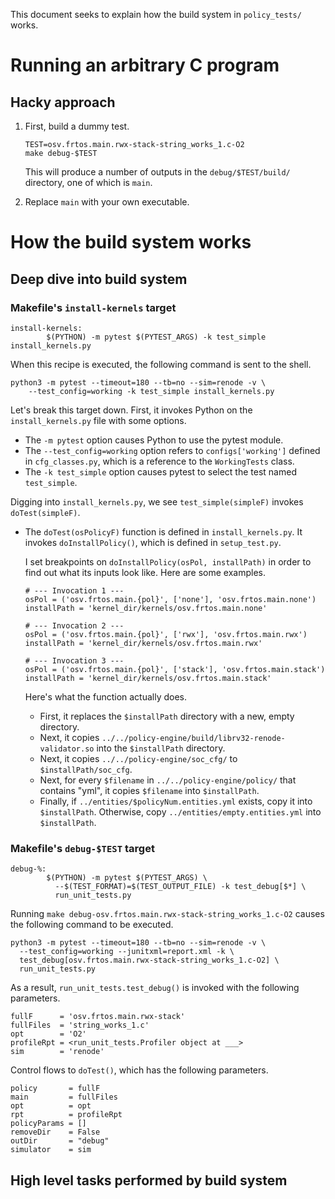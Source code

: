 This document seeks to explain how the build system in `policy_tests/`
works.

# Running an arbitrary C program

## Hacky approach

1.  First, build a dummy test.
    
        TEST=osv.frtos.main.rwx-stack-string_works_1.c-O2
        make debug-$TEST
    
    This will produce a number of outputs in the
    `debug/$TEST/build/` directory, one of which is `main`.

2.  Replace `main` with your own executable.

# How the build system works

## Deep dive into build system

### Makefile's `install-kernels` target

    install-kernels:
            $(PYTHON) -m pytest $(PYTEST_ARGS) -k test_simple install_kernels.py

When this recipe is executed, the following command is sent to the
shell.

    python3 -m pytest --timeout=180 --tb=no --sim=renode -v \
        --test_config=working -k test_simple install_kernels.py

Let's break this target down.  First, it invokes Python on the
`install_kernels.py` file with some options.

-   The `-m pytest` option causes Python to use the pytest module.
-   The `--test_config=working` option refers to `configs['working']`
    defined in `cfg_classes.py`, which is a reference to the
    `WorkingTests` class.
-   The `-k test_simple` option causes pytest to select the test
    named `test_simple`.

Digging into `install_kernels.py`, we see `test_simple(simpleF)`
invokes `doTest(simpleF)`.

-   The `doTest(osPolicyF)` function is defined in
    `install_kernels.py`. It invokes `doInstallPolicy()`, which is
    defined in `setup_test.py`.
    
    I set breakpoints on `doInstallPolicy(osPol, installPath)` in
    order to find out what its inputs look like. Here are some
    examples.
    
        # --- Invocation 1 ---
        osPol = ('osv.frtos.main.{pol}', ['none'], 'osv.frtos.main.none')
        installPath = 'kernel_dir/kernels/osv.frtos.main.none'
        
        # --- Invocation 2 ---
        osPol = ('osv.frtos.main.{pol}', ['rwx'], 'osv.frtos.main.rwx')
        installPath = 'kernel_dir/kernels/osv.frtos.main.rwx'
        
        # --- Invocation 3 ---
        osPol = ('osv.frtos.main.{pol}', ['stack'], 'osv.frtos.main.stack')
        installPath = 'kernel_dir/kernels/osv.frtos.main.stack'
    
    Here's what the function actually does.
    
    -   First, it replaces the `$installPath` directory with a new,
        empty directory.
    -   Next, it copies
        `../../policy-engine/build/librv32-renode-validator.so` into
        the `$installPath` directory.
    -   Next, it copies `../../policy-engine/soc_cfg/` to
        `$installPath/soc_cfg`.
    -   Next, for every `$filename` in `../../policy-engine/policy/`
               that contains "yml", it copies `$filename` into `$installPath`.
    -   Finally, if `../entities/$policyNum.entities.yml` exists, copy
        it into `$installPath`. Otherwise, copy
        `../entities/empty.entities.yml` into `$installPath`.

### Makefile's `debug-$TEST` target

    debug-%:
            $(PYTHON) -m pytest $(PYTEST_ARGS) \
              --$(TEST_FORMAT)=$(TEST_OUTPUT_FILE) -k test_debug[$*] \
              run_unit_tests.py

Running `make debug-osv.frtos.main.rwx-stack-string_works_1.c-O2`
causes the following command to be executed.

    python3 -m pytest --timeout=180 --tb=no --sim=renode -v \
      --test_config=working --junitxml=report.xml -k \
      test_debug[osv.frtos.main.rwx-stack-string_works_1.c-O2] \
      run_unit_tests.py

As a result, `run_unit_tests.test_debug()` is invoked with the
following parameters.

    fullF      = 'osv.frtos.main.rwx-stack'
    fullFiles  = 'string_works_1.c'
    opt        = 'O2'
    profileRpt = <run_unit_tests.Profiler object at ___>
    sim        = 'renode'

Control flows to `doTest()`, which has the following parameters.

    policy       = fullF
    main         = fullFiles
    opt          = opt
    rpt          = profileRpt
    policyParams = []
    removeDir    = False
    outDir       = "debug"
    simulator    = sim

## High level tasks performed by build system